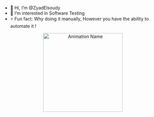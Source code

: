 
- 👋 Hi, I’m @ZyadElsoudy
- 👀 I’m interested in Software Testing
- ⚡ Fun fact: Why doing it manually, However you have the ability to automate it ! 
<div align="center">
  <img src="https://media.giphy.com/media/5qZEZ0rTln9581K7Q5/giphy.gif?cid=790b7611ruxl2iots6cl12zn1muuu5006pd1wekm9vave1ul&ep=v1_gifs_search&rid=giphy.gif&ct=g" alt="Animation Name" width="250" height="250" />
</div>



<!---
ZyadElsoudy/ZyadElsoudy is a ✨ special ✨ repository because its `README.md` (this file) appears on your GitHub profile.
You can click the Preview link to take a look at your changes.
--->
